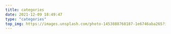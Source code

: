 ```yaml
---
title: categories
date: 2021-12-09 18:49:47
type: "categories"
top_img: https://images.unsplash.com/photo-1453888768187-1e6746aba265?ixlib=rb-1.2.1&ixid=MnwxMjA3fDB8MHxwaG90by1wYWdlfHx8fGVufDB8fHx8&auto=format&fit=crop&w=2374&q=80
---
```

